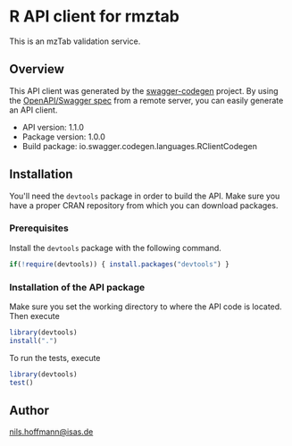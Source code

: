 # R API client for rmztab

This is an mzTab validation service.

## Overview
This API client was generated by the [swagger-codegen](https://github.com/swagger-api/swagger-codegen) project. By using the [OpenAPI/Swagger spec](https://github.com/swagger-api/swagger-spec) from a remote server, you can easily generate an API client.

- API version: 1.1.0
- Package version: 1.0.0
- Build package: io.swagger.codegen.languages.RClientCodegen

## Installation
You'll need the `devtools` package in order to build the API.
Make sure you have a proper CRAN repository from which you can download packages.

### Prerequisites
Install the `devtools` package with the following command.
```R
if(!require(devtools)) { install.packages("devtools") }
```

### Installation of the API package
Make sure you set the working directory to where the API code is located.
Then execute
```R
library(devtools)
install(".")
```

To run the tests, execute
```R
library(devtools)
test()
```

## Author
nils.hoffmann@isas.de

